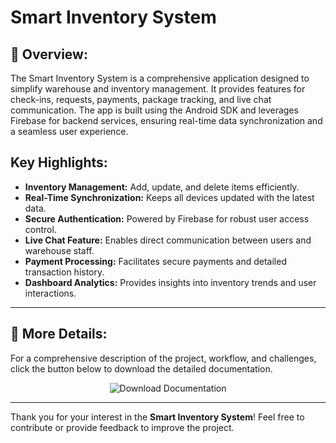 # Smart Inventory System

## 📜 Overview:
The Smart Inventory System is a comprehensive application designed to simplify warehouse and inventory management. It provides features for check-ins, requests, payments, package tracking, and live chat communication. The app is built using the Android SDK and leverages Firebase for backend services, ensuring real-time data synchronization and a seamless user experience.

## Key Highlights:
- **Inventory Management:** Add, update, and delete items efficiently.
- **Real-Time Synchronization:** Keeps all devices updated with the latest data.
- **Secure Authentication:** Powered by Firebase for robust user access control.
- **Live Chat Feature:** Enables direct communication between users and warehouse staff.
- **Payment Processing:** Facilitates secure payments and detailed transaction history.
- **Dashboard Analytics:** Provides insights into inventory trends and user interactions.

---

## 📄 More Details:
For a comprehensive description of the project, workflow, and challenges, click the button below to download the detailed documentation.

<div align="center">
  <a href="https://docs.google.com/document/d/1OKFqlNxboG1wcKv36I0OeEoUpZVIYN-_/edit?usp=drive_link&ouid=112431065990445778690&rtpof=true&sd=true" target="_blank" style="text-decoration: none;">
    <img src="https://img.shields.io/badge/Download-Documentation-blue?style=for-the-badge" alt="Download Documentation">
  </a>
</div>

---

Thank you for your interest in the **Smart Inventory System**! Feel free to contribute or provide feedback to improve the project.

